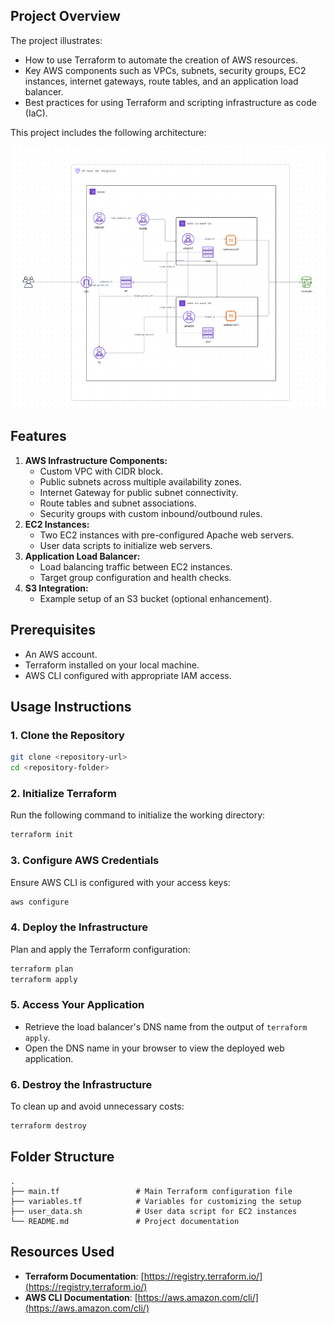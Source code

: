 ## Project Overview

The project illustrates:
- How to use Terraform to automate the creation of AWS resources.
- Key AWS components such as VPCs, subnets, security groups, EC2 instances, internet gateways, route tables, and an application load balancer.
- Best practices for using Terraform and scripting infrastructure as code (IaC).

This project includes the following architecture:

![Architecture Diagram](Terraform.png)

## Features
1. **AWS Infrastructure Components:**
   - Custom VPC with CIDR block.
   - Public subnets across multiple availability zones.
   - Internet Gateway for public subnet connectivity.
   - Route tables and subnet associations.
   - Security groups with custom inbound/outbound rules.
2. **EC2 Instances:**
   - Two EC2 instances with pre-configured Apache web servers.
   - User data scripts to initialize web servers.
3. **Application Load Balancer:**
   - Load balancing traffic between EC2 instances.
   - Target group configuration and health checks.
4. **S3 Integration:**
   - Example setup of an S3 bucket (optional enhancement).

## Prerequisites
- An AWS account.
- Terraform installed on your local machine.
- AWS CLI configured with appropriate IAM access.

## Usage Instructions
### 1. Clone the Repository
```bash
git clone <repository-url>
cd <repository-folder>
```

### 2. Initialize Terraform
Run the following command to initialize the working directory:
```bash
terraform init
```

### 3. Configure AWS Credentials
Ensure AWS CLI is configured with your access keys:
```bash
aws configure
```

### 4. Deploy the Infrastructure
Plan and apply the Terraform configuration:
```bash
terraform plan
terraform apply
```

### 5. Access Your Application
- Retrieve the load balancer's DNS name from the output of `terraform apply`.
- Open the DNS name in your browser to view the deployed web application.

### 6. Destroy the Infrastructure
To clean up and avoid unnecessary costs:
```bash
terraform destroy
```

## Folder Structure
```
.
├── main.tf                 # Main Terraform configuration file
├── variables.tf            # Variables for customizing the setup
├── user_data.sh            # User data script for EC2 instances
└── README.md               # Project documentation
```

## Resources Used
- **Terraform Documentation**: [https://registry.terraform.io/](https://registry.terraform.io/)
- **AWS CLI Documentation**: [https://aws.amazon.com/cli/](https://aws.amazon.com/cli/)
